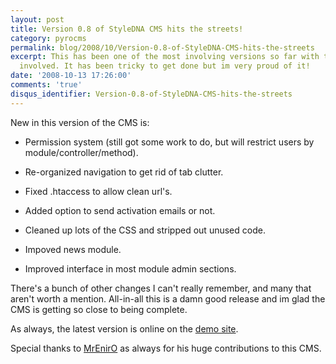 ```yaml
---
layout: post
title: Version 0.8 of StyleDNA CMS hits the streets!
category: pyrocms
permalink: blog/2008/10/Version-0.8-of-StyleDNA-CMS-hits-the-streets
excerpt: This has been one of the most involving versions so far with the most change
  involved. It has been tricky to get done but im very proud of it!
date: '2008-10-13 17:26:00'
comments: 'true'
disqus_identifier: Version-0.8-of-StyleDNA-CMS-hits-the-streets
---
```


New in this version of the CMS is:

- Permission system (still got some work to do, but will restrict users by module/controller/method).
- Re-organized navigation to get rid of tab clutter.
- Fixed .htaccess to allow clean url's.
- Added option to send activation emails or not.
- Cleaned up lots of the CSS and stripped out unused code.  

- Impoved news module.
- Improved interface in most module admin sections.  

There's a bunch of other changes I can't really remember, and many that aren't worth a mention. All-in-all this is a damn good release and im glad the CMS is getting so close to being complete.

As always, the latest version is online on the [demo site](http://demo.styledna.net/ "demo site").

Special thanks to [MrEnirO](http://codeigniter.com/forums/member/44710/) as always for his huge contributions to this CMS.

